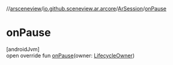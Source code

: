 //[arsceneview](../../../index.md)/[io.github.sceneview.ar.arcore](../index.md)/[ArSession](index.md)/[onPause](on-pause.md)

# onPause

[androidJvm]\
open override fun [onPause](on-pause.md)(owner: [LifecycleOwner](https://developer.android.com/reference/kotlin/androidx/lifecycle/LifecycleOwner.html))
